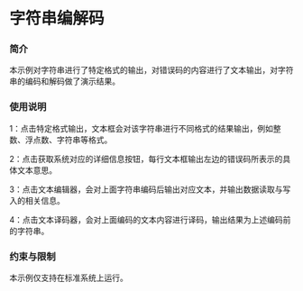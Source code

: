 # 字符串编解码

### 简介

本示例对字符串进行了特定格式的输出，对错误码的内容进行了文本输出，对字符串的编码和解码做了演示结果。

### 使用说明

1：点击特定格式输出，文本框会对该字符串进行不同格式的结果输出，例如整数、浮点数、字符串等格式。

2：点击获取系统对应的详细信息按钮，每行文本框输出左边的错误码所表示的具体文本意思。

3：点击文本编辑器，会对上面字符串编码后输出对应文本，并输出数据读取与写入的相关信息。

4：点击文本译码器，会对上面编码的文本内容进行译码，输出结果为上述编码前的字符串。

### 约束与限制

本示例仅支持在标准系统上运行。